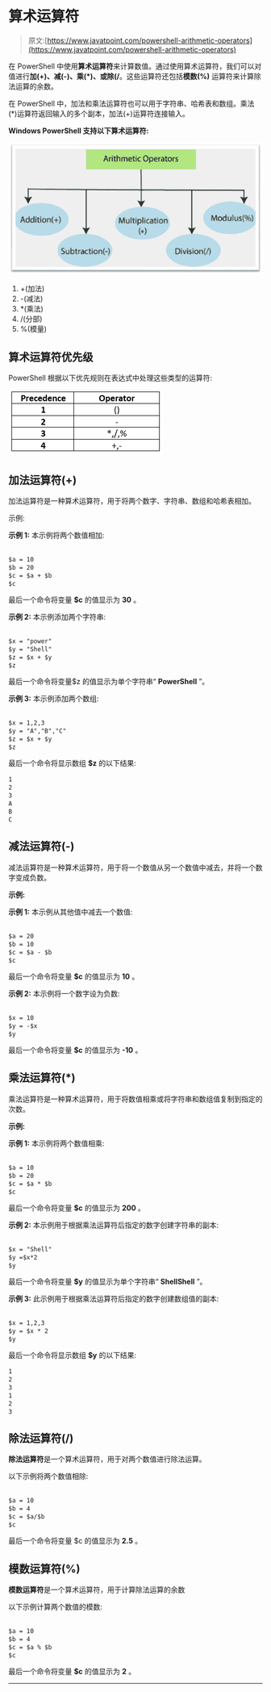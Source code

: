 # 算术运算符

> 原文:[https://www.javatpoint.com/powershell-arithmetic-operators](https://www.javatpoint.com/powershell-arithmetic-operators)

在 PowerShell 中使用**算术运算符**来计算数值。通过使用算术运算符，我们可以对值进行**加(+)、减(-)、乘(*)、**或**除(/**。这些运算符还包括**模数(%)** 运算符来计算除法运算的余数。

在 PowerShell 中，加法和乘法运算符也可以用于字符串、哈希表和数组。乘法(*)运算符返回输入的多个副本，加法(+)运算符连接输入。

**Windows PowerShell 支持以下算术运算符:**

![PowerShell Arithmetic Operators](img/2dea85d5a6d4a0b72b744573d062783b.png)

1.  +(加法)
2.  -(减法)
3.  *(乘法)
4.  /(分部)
5.  %(模量)

## 算术运算符优先级

PowerShell 根据以下优先规则在表达式中处理这些类型的运算符:

![PowerShell Arithmetic Operators](img/041ae98b9af70c5490d4aafff4188348.png)

## 加法运算符(+)

加法运算符是一种算术运算符，用于将两个数字、字符串、数组和哈希表相加。

示例:

**示例 1:** 本示例将两个数值相加:

```

$a = 10
$b = 20 
$c = $a + $b
$c

```

最后一个命令将变量 **$c** 的值显示为 **30** 。

**示例 2:** 本示例添加两个字符串:

```

$x = "power"
$y = "Shell" 
$z = $x + $y
$z

```

最后一个命令将变量$z 的值显示为单个字符串“ **PowerShell** ”。

**示例 3:** 本示例添加两个数组:

```

$x = 1,2,3
$y = "A","B","C"
$z = $x + $y
$z

```

最后一个命令将显示数组 **$z** 的以下结果:

```
1
2
3
A
B
C

```

## 减法运算符(-)

减法运算符是一种算术运算符，用于将一个数值从另一个数值中减去，并将一个数字变成负数。

**示例:**

**示例 1:** 本示例从其他值中减去一个数值:

```

$a = 20
$b = 10 
$c = $a - $b
$c

```

最后一个命令将变量 **$c** 的值显示为 **10** 。

**示例 2:** 本示例将一个数字设为负数:

```

$x = 10
$y = -$x
$y

```

最后一个命令将变量 **$c** 的值显示为 **-10** 。

## 乘法运算符(*)

乘法运算符是一种算术运算符，用于将数值相乘或将字符串和数组值复制到指定的次数。

**示例:**

**示例 1:** 本示例将两个数值相乘:

```

$a = 10
$b = 20 
$c = $a * $b
$c

```

最后一个命令将变量 **$c** 的值显示为 **200** 。

**示例 2:** 本示例用于根据乘法运算符后指定的数字创建字符串的副本:

```

$x = "Shell"
$y =$x*2
$y

```

最后一个命令将变量 **$y** 的值显示为单个字符串“ **ShellShell** ”。

**示例 3:** 此示例用于根据乘法运算符后指定的数字创建数组值的副本:

```

$x = 1,2,3
$y = $x * 2
$y

```

最后一个命令将显示数组 **$y** 的以下结果:

```
1
2
3
1
2
3

```

## 除法运算符(/)

**除法运算符**是一个算术运算符，用于对两个数值进行除法运算。

以下示例将两个数值相除:

```

$a = 10
$b = 4 
$c = $a/$b
$c

```

最后一个命令将变量 <storng>$c 的值显示为 **2.5** 。</storng>

## 模数运算符(%)

**模数运算符**是一个算术运算符，用于计算除法运算的余数

以下示例计算两个数值的模数:

```

$a = 10
$b = 4 
$c = $a % $b
$c

```

最后一个命令将变量 **$c** 的值显示为 **2** 。

* * *